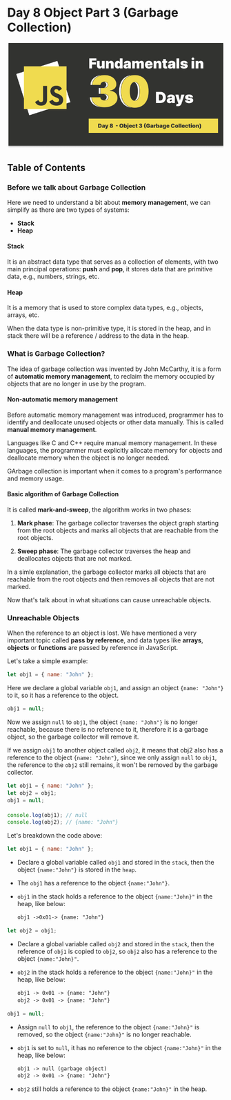 # Day 8 Object Part 3 (Garbage Collection)

![day-8](./Day-8.png)

## Table of Contents

### Before we talk about Garbage Collection

Here we need to understand a bit about **memory management**, we can simplify as there are two types of systems:

- **Stack**
- **Heap**

#### Stack

It is an abstract data type that serves as a collection of elements, with two main principal operations: **push** and **pop**, it stores data that are primitive data, e.g., numbers, strings, etc.

#### Heap

It is a memory that is used to store complex data types, e.g., objects, arrays, etc.

When the data type is non-primitive type, it is stored in the heap, and in stack there will be a reference / address to the data in the heap.

### What is Garbage Collection?

The idea of garbage collection was invented by John McCarthy, it is a form of **automatic memory management**, to reclaim the memory occupied by objects that are no longer in use by the program.

#### Non-automatic memory management

Before automatic memory management was introduced, programmer has to identify and deallocate unused objects or other data manually. This is called **manual memory management**.

Languages like C and C++ require manual memory management. In these languages, the programmer must explicitly allocate memory for objects and deallocate memory when the object is no longer needed.

GArbage collection is important when it comes to a program's performance and memory usage.

#### Basic algorithm of Garbage Collection

It is called **mark-and-sweep**, the algorithm works in two phases:

1. **Mark phase**: The garbage collector traverses the object graph starting from the root objects and marks all objects that are reachable from the root objects.

2. **Sweep phase**: The garbage collector traverses the heap and deallocates objects that are not marked.

In a simle explanation, the garbage collector marks all objects that are reachable from the root objects and then removes all objects that are not marked.

Now that's talk about in what situations can cause unreachable objects.

### Unreachable Objects

When the reference to an object is lost. We have mentioned a very important topic called **pass by reference**, and data types like **arrays**, **objects** or **functions** are passed by reference in JavaScript.

Let's take a simple example:

```javascript
let obj1 = { name: "John" };
```

Here we declare a global variable `obj1`, and assign an object `{name: "John"}` to it, so it has a reference to the object.

```javascript
obj1 = null;
```

Now we assign `null` to `obj1`, the object `{name: "John"}` is no longer reachable, because there is no reference to it, therefore it is a garbage object, so the garbage collector will remove it.

If we assign `obj1` to another object called `obj2`, it means that obj2 also has a reference to the object `{name: "John"}`, since we only assign `null` to `obj1`, the reference to the `obj2` still remains, it won't be removed by the garbage collector.

```javascript
let obj1 = { name: "John" };
let obj2 = obj1;
obj1 = null;

console.log(obj1); // null
console.log(obj2); // {name: "John"}
```

Let's breakdown the code above:

```javascript
let obj1 = { name: "John" };
```

- Declare a global variable called `obj1` and stored in the `stack`, then the object `{name:"John"}` is stored in the `heap`.

- The `obj1` has a reference to the object `{name:"John"}`.
- `obj1` in the stack holds a reference to the object `{name:"John}"` in the heap, like below:

  ```markdown
  obj1 ->0x01-> {name: "John"}
  ```

```javascript
let obj2 = obj1;
```

- Declare a global variable called `obj2` and stored in the `stack`, then the reference of `obj1` is copied to `obj2`, so `obj2` also has a reference to the object `{name:"John}"`.

- `obj2` in the stack holds a reference to the object `{name:"John}"` in the heap, like below:

  ```markdown
  obj1 -> 0x01 -> {name: "John"}
  obj2 -> 0x01 -> {name: "John"}
  ```

```javascript
obj1 = null;
```

- Assign `null` to `obj1`, the reference to the object `{name:"John}"` is removed, so the object `{name:"John}"` is no longer reachable.

- `obj1` is set to `null`, it has no reference to the object `{name:"John}"` in the heap, like below:

  ```markdown
  obj1 -> null (garbage object)
  obj2 -> 0x01 -> {name: "John"}
  ```

- `obj2` still holds a reference to the object `{name:"John}"` in the heap.
